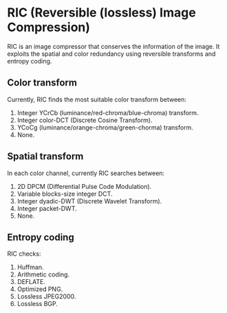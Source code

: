 # RIC (Reversible (lossless) Image Compression)

RIC is an image compressor that conserves the information of the image. It exploits the spatial and color redundancy using reversible transforms and entropy coding.

## Color transform
Currently, RIC finds the most suitable color transform between:

1. Integer YCrCb (luminance/red-chroma/blue-chroma) transform.
2. Integer color-DCT (Discrete Cosine Transform).
3. YCoCg (luminance/orange-chroma/green-chorma) transform.
4. None.

## Spatial transform
In each color channel, currently RIC searches between:

1. 2D DPCM (Differential Pulse Code Modulation).
2. Variable blocks-size integer DCT.
3. Integer dyadic-DWT (Discrete Wavelet Transform).
4. Integer packet-DWT.
5. None.

## Entropy coding

RIC checks:

1. Huffman.
2. Arithmetic coding.
3. DEFLATE.
4. Optimized PNG.
5. Lossless JPEG2000.
6. Lossless BGP.
